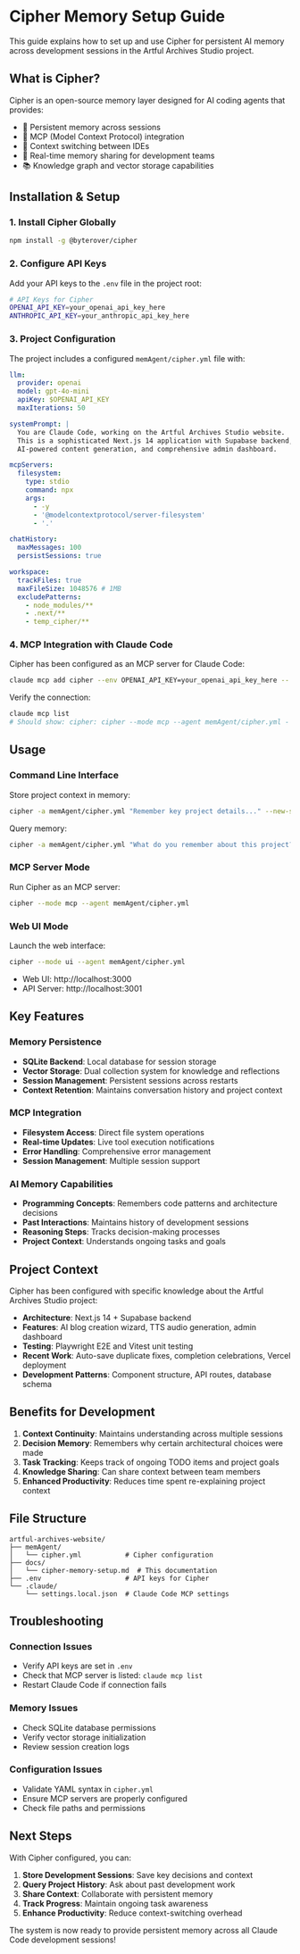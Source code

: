 # Cipher Memory Setup Guide

This guide explains how to set up and use Cipher for persistent AI memory across development sessions in the Artful Archives Studio project.

## What is Cipher?

Cipher is an open-source memory layer designed for AI coding agents that provides:
- 🧠 Persistent memory across sessions
- 🔌 MCP (Model Context Protocol) integration
- 🔄 Context switching between IDEs  
- 🤝 Real-time memory sharing for development teams
- 📚 Knowledge graph and vector storage capabilities

## Installation & Setup

### 1. Install Cipher Globally

```bash
npm install -g @byterover/cipher
```

### 2. Configure API Keys

Add your API keys to the `.env` file in the project root:

```bash
# API Keys for Cipher
OPENAI_API_KEY=your_openai_api_key_here
ANTHROPIC_API_KEY=your_anthropic_api_key_here
```

### 3. Project Configuration

The project includes a configured `memAgent/cipher.yml` file with:

```yaml
llm:
  provider: openai
  model: gpt-4o-mini
  apiKey: $OPENAI_API_KEY
  maxIterations: 50

systemPrompt: |
  You are Claude Code, working on the Artful Archives Studio website. 
  This is a sophisticated Next.js 14 application with Supabase backend, 
  AI-powered content generation, and comprehensive admin dashboard.

mcpServers:
  filesystem:
    type: stdio
    command: npx
    args:
      - -y
      - '@modelcontextprotocol/server-filesystem'
      - '.'

chatHistory:
  maxMessages: 100
  persistSessions: true

workspace:
  trackFiles: true
  maxFileSize: 1048576 # 1MB
  excludePatterns:
    - node_modules/**
    - .next/**
    - temp_cipher/**
```

### 4. MCP Integration with Claude Code

Cipher has been configured as an MCP server for Claude Code:

```bash
claude mcp add cipher --env OPENAI_API_KEY=your_openai_api_key_here -- cipher --mode mcp --agent memAgent/cipher.yml
```

Verify the connection:
```bash
claude mcp list
# Should show: cipher: cipher --mode mcp --agent memAgent/cipher.yml - ✓ Connected
```

## Usage

### Command Line Interface

Store project context in memory:
```bash
cipher -a memAgent/cipher.yml "Remember key project details..." --new-session session-name
```

Query memory:
```bash
cipher -a memAgent/cipher.yml "What do you remember about this project?" session-name
```

### MCP Server Mode

Run Cipher as an MCP server:
```bash
cipher --mode mcp --agent memAgent/cipher.yml
```

### Web UI Mode

Launch the web interface:
```bash
cipher --mode ui --agent memAgent/cipher.yml
```
- Web UI: http://localhost:3000
- API Server: http://localhost:3001

## Key Features

### Memory Persistence
- **SQLite Backend**: Local database for session storage
- **Vector Storage**: Dual collection system for knowledge and reflections
- **Session Management**: Persistent sessions across restarts
- **Context Retention**: Maintains conversation history and project context

### MCP Integration
- **Filesystem Access**: Direct file system operations
- **Real-time Updates**: Live tool execution notifications
- **Error Handling**: Comprehensive error management
- **Session Management**: Multiple session support

### AI Memory Capabilities
- **Programming Concepts**: Remembers code patterns and architecture decisions
- **Past Interactions**: Maintains history of development sessions
- **Reasoning Steps**: Tracks decision-making processes
- **Project Context**: Understands ongoing tasks and goals

## Project Context

Cipher has been configured with specific knowledge about the Artful Archives Studio project:

- **Architecture**: Next.js 14 + Supabase backend
- **Features**: AI blog creation wizard, TTS audio generation, admin dashboard
- **Testing**: Playwright E2E and Vitest unit testing
- **Recent Work**: Auto-save duplicate fixes, completion celebrations, Vercel deployment
- **Development Patterns**: Component structure, API routes, database schema

## Benefits for Development

1. **Context Continuity**: Maintains understanding across multiple sessions
2. **Decision Memory**: Remembers why certain architectural choices were made
3. **Task Tracking**: Keeps track of ongoing TODO items and project goals
4. **Knowledge Sharing**: Can share context between team members
5. **Enhanced Productivity**: Reduces time spent re-explaining project context

## File Structure

```
artful-archives-website/
├── memAgent/
│   └── cipher.yml           # Cipher configuration
├── docs/
│   └── cipher-memory-setup.md  # This documentation
├── .env                     # API keys for Cipher
└── .claude/
    └── settings.local.json  # Claude Code MCP settings
```

## Troubleshooting

### Connection Issues
- Verify API keys are set in `.env`
- Check that MCP server is listed: `claude mcp list`
- Restart Claude Code if connection fails

### Memory Issues
- Check SQLite database permissions
- Verify vector storage initialization
- Review session creation logs

### Configuration Issues
- Validate YAML syntax in `cipher.yml`
- Ensure MCP servers are properly configured
- Check file paths and permissions

## Next Steps

With Cipher configured, you can:

1. **Store Development Sessions**: Save key decisions and context
2. **Query Project History**: Ask about past development work
3. **Share Context**: Collaborate with persistent memory
4. **Track Progress**: Maintain ongoing task awareness
5. **Enhance Productivity**: Reduce context-switching overhead

The system is now ready to provide persistent memory across all Claude Code development sessions!